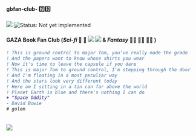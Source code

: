 #### gbfan-club- :seven::nine:
![](https://img.gimme.fun/emoji/1f47e.png) ![Status: **Not yet implemented**](http://placehold.it/350x65/FF0000/FFFF00.png&text=GBFan+Club+79)  
#### GAZA Book Fan Club (*Sci-fi* :rocket: :satellite: ![](http://fun.resplace.net/Emoticons/Scifi/Cyborg.gif) ![](http://fun.resplace.net/Emoticons/Scifi/matrix.gif) & *Fantasy* 🧚‍♂️ 🧙‍♂️ 🧝‍♀️  ) 
        
<h6>

```diff
! This is ground control to major Tom, you've really made the grade
! And the papers want to know whose shirts you wear
! Now it's time to leave the capsule if you dare
! This is major Tom to ground control, I'm stepping through the door
! And I'm floating in a most peculiar way
! And the stars look very different today
! Here am I sitting in a tin can far above the world
! Planet Earth is blue and there's nothing I can do 
+ "Space Oddity"  
- David Bowie
# golem
```

</h6>


![](https://tecknocure.tech/wp-content/uploads/2016/02/Abstract-Landing-in-Space-4K-Wallpaper-1280x800.jpg)  
